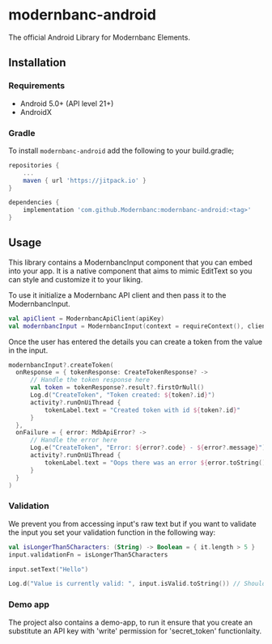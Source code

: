 # modernbanc-android

The official Android Library for Modernbanc Elements.

##  Installation

### Requirements
- Android 5.0+ (API level 21+)
- AndroidX

### Gradle
To install `modernbanc-android` add the following to your build.gradle;

```gradle
repositories {
    ...
    maven { url 'https://jitpack.io' }
}

dependencies {
    implementation 'com.github.Modernbanc:modernbanc-android:<tag>'
}
```

## Usage
This library contains a ModernbancInput component that you can embed into your app. It is a native component that aims to mimic EditText so you can style and customize it to your liking.

To use it initialize a Modernbanc API client and then pass it to the ModernbancInput.

```kotlin
val apiClient = ModernbancApiClient(apiKey)
val modernbancInput = ModernbancInput(context = requireContext(), client = apiClient)
```

Once the user has entered the details you can create a token from the value in the input.

```kotlin
modernbancInput?.createToken(
  onResponse = { tokenResponse: CreateTokenResponse? ->
      // Handle the token response here
      val token = tokenResponse?.result?.firstOrNull()
      Log.d("CreateToken", "Token created: ${token?.id}")
      activity?.runOnUiThread {
          tokenLabel.text = "Created token with id ${token?.id}"
      }
  },
  onFailure = { error: MdbApiError? ->
      // Handle the error here
      Log.e("CreateToken", "Error: ${error?.code} - ${error?.message}")
      activity?.runOnUiThread {
          tokenLabel.text = "Oops there was an error ${error.toString()}"
      }
  }
)
```

### Validation

We prevent you from accessing input's raw text but if you want to validate the input you set your validation function in the following way:

```kotlin
val isLongerThan5Characters: (String) -> Boolean = { it.length > 5 }
input.validationFn = isLongerThan5Characters

input.setText("Hello")

Log.d("Value is currently valid: ", input.isValid.toString()) // Should print `false`
```


### Demo app
The project also contains a demo-app, to run it ensure that you create an substitute an API key with 'write' permission for 'secret_token' functionlaity.
 

